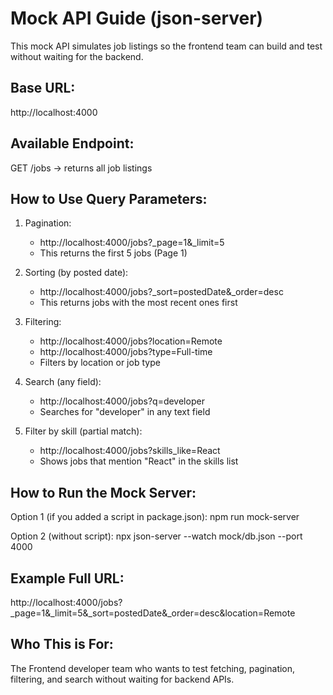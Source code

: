 Mock API Guide (json-server)
============================

This mock API simulates job listings so the frontend team can build and test without waiting for the backend.

Base URL:
---------
http://localhost:4000

Available Endpoint:
-------------------
GET /jobs → returns all job listings

How to Use Query Parameters:
----------------------------

1. Pagination:
   - http://localhost:4000/jobs?_page=1&_limit=5
   - This returns the first 5 jobs (Page 1)

2. Sorting (by posted date):
   - http://localhost:4000/jobs?_sort=postedDate&_order=desc
   - This returns jobs with the most recent ones first

3. Filtering:
   - http://localhost:4000/jobs?location=Remote
   - http://localhost:4000/jobs?type=Full-time
   - Filters by location or job type

4. Search (any field):
   - http://localhost:4000/jobs?q=developer
   - Searches for "developer" in any text field

5. Filter by skill (partial match):
   - http://localhost:4000/jobs?skills_like=React
   - Shows jobs that mention "React" in the skills list

How to Run the Mock Server:
---------------------------
Option 1 (if you added a script in package.json):
   npm run mock-server

Option 2 (without script):
   npx json-server --watch mock/db.json --port 4000

Example Full URL:
-----------------
http://localhost:4000/jobs?_page=1&_limit=5&_sort=postedDate&_order=desc&location=Remote

Who This is For:
----------------
The Frontend developer team who wants to test fetching, pagination, filtering, and search without waiting for backend APIs.